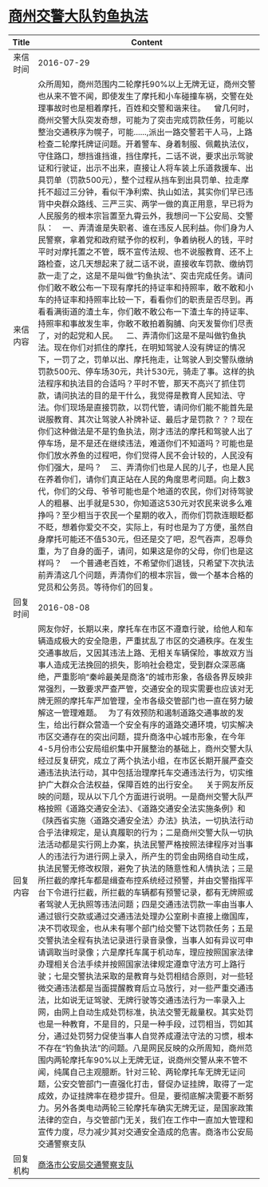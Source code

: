 # <a href="http://www.shangluo.gov.cn/zmhd/ldxxxx.jsp?urltype=leadermail.LeaderMailContentUrl&wbtreeid=1112&leadermailid=3749">商州交警大队钓鱼执法</a>
|Title|Content|
|:---:|---|
|来信时间|2016-07-29|
|来信内容|众所周知，商州范围内二轮摩托90%以上无牌无证，商州交警也从来不管不闻，即使发生了摩托和小车碰撞车祸，交警在处理事故时也是相着摩托，百姓和交警和谐来往。    曾几何时，商州交警大队突发奇想，可能为了突击完成罚款任务，可能以整治交通秩序为幌子，可能......,派出一路交警若干人马，上路检查二轮摩托牌证问题。开着警车、身着制服、佩戴执法仪，守住路口，想挡谁挡谁，挡住摩托，二话不说，要求出示驾驶证和行驶证，出示不出来，直接让人将车装上乐道救援车、出具罚单（罚款500元），整个过程从挡车到出具罚单、拉走摩托不超过三分钟，看似干净利索、执山如法，其实你们早已违背中央群众路线、三严三实、两学一做的真正用意，早已将为人民服务的根本宗旨置至九霄云外，我想问一下公安局、交警队：    一、弄清谁是失职者、谁在违反人民利益。你们身为人民警察，拿着党和政府赋予你的权利，争着纳税人的钱，平时平时对摩托置之不管，既不宣传法规、也不说服教育、还不上路检查，这几天想起来了就二话不说，直接收车罚款、缴纳罚款一走了之，这是不是叫做“钓鱼执法”、突击完成任务。请问你们敢不敢公布一下现有摩托的持证率和持照率，敢不敢和小车的持证率和持照率比较一下，看看你们的职责是否尽到。再看看满街道的渣土车，你们敢不敢公布一下渣土车的持证率、持照率和事故发生率，你敢不敢拍着胸脯、向天发誓你们尽责了，对的起党和人民。    二、弄清你们这是不是叫做钓鱼执法。现在你们对抓住的摩托，在明知驾驶人没有牌证的情况下，一罚了之，罚单以出、摩托拖走，让驾驶人到交警队缴纳罚款500元、停车场30元，共计530元，骑走了事。这样的执法程序和执法目的合适吗？平时不管，那天不高兴了抓住罚款，请问执法的目的是干什么，我觉得是教育人民知法、守法。你们现场是直接罚款，以罚代管，请问你们能不能首先是说服教育、其次让驾驶人补牌补证、最后才是罚款？？？现在你们这种做法是不是钓鱼执法，刚才违法的摩托和驾驶人出了停车场，是不是还在继续违法，难道你们不知道吗？可能也是你们放水养鱼的过程吧，你们觉得人民不会计较的，人民没有你们强大，是吗？    三、弄清你们也是人民的儿子，也是人民在养着你们，请你们真正站在人民的角度思考问题。向上数3代，你们的父母、爷爷可能也是个地道的农民，你们对待驾驶人的粗暴、出手就是530，你知道这530元对农民来说多么难挣吗？至少相当于农民一个星期的收入，而你们罚款连眼眨都不眨，想着你爱交不交，实际上，有时也是为了方便，虽然自身摩托可能还不值530元，但还是交了吧，忍气吞声，忍辱负重，为了自身的面子，请问，如果这是你的父母，你们也是这样吗？    一个普通老百姓，不希望你们退钱，只希望下次执法前弄清这几个问题，弄清你们的根本宗旨，做一个基本合格的党员和公务员。等待你们的回复。|
|回复时间|2016-08-08|
|回复内容|网友你好，长期以来，摩托车在市区不遵章行驶，给他人和车辆造成极大的安全隐患，严重扰乱了市区的交通秩序。在发生交通事故后，又因其违法上路、无相关车辆保险，事故双方当事人造成无法挽回的损失，影响社会稳定，受到群众深恶痛绝，严重影响“秦岭最美是商洛”的城市形象，各级各界反映非常强烈，一致要求严查严管，交通安全的现实需要也应该对无牌无照的摩托车严加管理，全市各级交管部门也一直在努力破解这一管理难题。   为了有效预防和遏制道路交通事故的发生，给出行群众营造一个安全有序的道路交通环境，切实解决市区交通存在的突出问题，提升商洛中心城市形象，在今年4-5月份市公安局组织集中开展整治的基础上，商州交警大队经过反复研究，成立了两个执法小组，在市区长期开展严查交通违法执法行动，其中包括治理摩托车交通违法行为，切实维护广大群众合法权益，保障百姓的出行安全。    关于网友所反映的问题，现从以下几个方面进行说明。一是商州交警大队严格按照《道路交通安全法》、《道路交通安全法实施条例》和《陕西省实施〈道路交通安全法〉办法》执法，一切执法行动合乎法律规定，是认真履职的行为；二是商州交警大队一切执法活动都是实行网上办案，执法民警严格按照法律程序对当事人的违法行为进行网上录入，所产生的罚金由网络自动生成，执法民警无修改权限，避免了执法的随意性和人情执法；三是所拦截的摩托车都是缉查布控系统经过预警，并由交警指挥平台下令进行拦截，所拦截的车辆都有预警记录，都有无牌照或者驾驶人无执照等违法问题；四是交通违法罚款一率由当事人通过银行交款或通过交通违法处理办公室刷卡直接上缴国库，决不罚收现金，也从未有哪个部门给交警下达罚款任务；五是交警执法全程有执法记录进行录音录像，当事人如有异议可申请调取当时录像；六是摩托车属于机动车，理应按照国家法律办理相关合法手续并按照国家法律规定遵章守法方可上路行驶；七是交警执法采取的是教育与处罚相结合原则，对一些轻微交通违法都是当面提醒教育后立马放行，对一些严重交通违法，比如说无证驾驶、无牌行驶等交通违法行为一率录入上网，由网上自动生成处罚标准，执法交警无裁量权。其实处罚也是一种教育，不是目的，只是一种手段，过罚相当，罚如其分，通过处罚努力促使当事人自觉养成遵法守法的习惯，根本不存在“钓鱼执法”的问题。八是网民反映的众所周知，商州范围内两轮摩托车90%以上无牌无证，说商州交警从来不管不闻，纯属自己主观臆断。针对三轮、两轮摩托车无牌无证问题，公安交管部门一直强化打击，督促办证挂牌，取得了一定成效，办证挂牌率在稳步提升。但是，要彻底解决需要不断努力。另外各类电动两轮三轮摩托车确实无牌无证，是国家政策法律的空白，与交管部门无关，我们在工作中一直加大管理和宣传力度，尽力减少其对交通安全造成的危害。商洛市公安局交通警察支队|
|回复机构|<a href="../../categories/agencies/商洛市公安局交通警察支队.md">商洛市公安局交通警察支队</a>|

